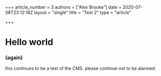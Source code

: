 +++
article_number = 3
authors = ["Alex Brooke"]
date = 2020-07-08T23:12:18Z
layout = "single"
title = "Test 2"
type = "article"

+++
# Hello world

### (again)

this continues to be a test of the CMS. please continue not to be alarmed.